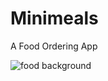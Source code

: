 # Minimeals

A Food Ordering App 


![food background](https://user-images.githubusercontent.com/69747262/132944131-4d0bcd96-d43b-46e6-8389-3c22229b38eb.png)



